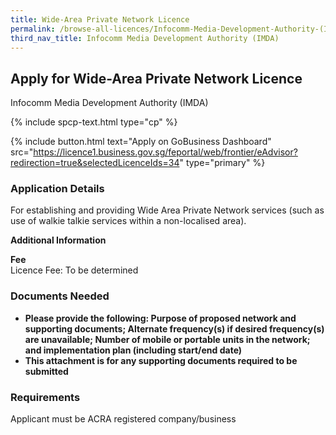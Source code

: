 ```yaml
---
title: Wide-Area Private Network Licence
permalink: /browse-all-licences/Infocomm-Media-Development-Authority-(IMDA)/Wide-Area-Private-Network-Licence
third_nav_title: Infocomm Media Development Authority (IMDA)
---
```


## Apply for Wide-Area Private Network Licence

Infocomm Media Development Authority (IMDA)

{% include spcp-text.html type="cp" %}

{% include button.html text="Apply on GoBusiness Dashboard" src="https://licence1.business.gov.sg/feportal/web/frontier/eAdvisor?redirection=true&selectedLicenceIds=34" type="primary" %}

### Application Details

<p>For establishing and providing Wide Area Private Network services (such as use of walkie talkie services within a non-localised area).</p>

**Additional Information**

<p><strong>Fee</strong><br />Licence Fee: To be determined</p>

### Documents Needed

<ul>
 <li><strong>Please provide the following: Purpose of proposed network and supporting documents; Alternate frequency(s) if desired frequency(s) are unavailable; Number of mobile or portable units in the network; and implementation plan (including start/end date)</strong></li>
 <li><strong>This attachment is for any supporting documents required to be submitted</strong></li>
 </ul>

### Requirements

Applicant must be ACRA registered company/business

